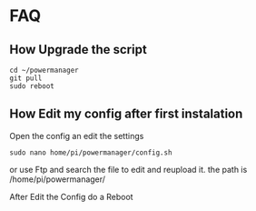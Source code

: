 # FAQ

## How Upgrade the script
```
cd ~/powermanager
git pull
sudo reboot
```

## How Edit my config after first instalation

Open the config an edit the settings

```
sudo nano home/pi/powermanager/config.sh
```
or use Ftp and search the file to edit and reupload it. the path is /home/pi/powermanager/

After Edit the Config do a Reboot